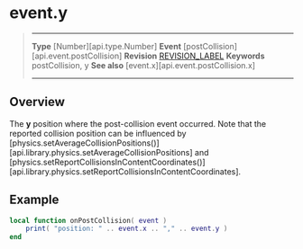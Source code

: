 
# event.y

> --------------------- ------------------------------------------------------------------------------------------
> __Type__              [Number][api.type.Number]
> __Event__             [postCollision][api.event.postCollision]
> __Revision__          [REVISION_LABEL](REVISION_URL)
> __Keywords__          postCollision, y
> __See also__			[event.x][api.event.postCollision.x]
> --------------------- ------------------------------------------------------------------------------------------

## Overview

The __y__ position where the <nobr>post-collision</nobr> event occurred. Note that the reported collision position can be influenced by [physics.setAverageCollisionPositions()][api.library.physics.setAverageCollisionPositions] and [physics.setReportCollisionsInContentCoordinates()][api.library.physics.setReportCollisionsInContentCoordinates].


## Example

``````lua
local function onPostCollision( event )
	print( "position: " .. event.x .. "," .. event.y )
end
``````
